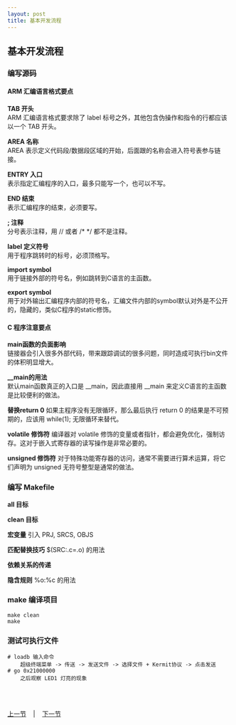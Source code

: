 ```yaml
---
layout: post
title: 基本开发流程 
---
```


## 基本开发流程

### 编写源码
#### ARM 汇编语言格式要点
**TAB 开头**  
    ARM 汇编语言格式要求除了 label 标号之外，其他包含伪操作和指令的行都应该以一个 TAB 开头。

**AREA 名称**  
    AREA 表示定义代码段/数据段区域的开始，后面跟的名称会进入符号表参与链接。

**ENTRY 入口**  
    表示指定汇编程序的入口，最多只能写一个，也可以不写。

**END 结束**  
    表示汇编程序的结束，必须要写。

**; 注释**  
    分号表示注释，用 // 或者 /*  */ 都不是注释。

**label 定义符号**  
    用于程序跳转时的标号，必须顶格写。

**import symbol**  
    用于链接外部的符号名，例如跳转到C语言的主函数。

**export symbol**  
    用于对外输出汇编程序内部的符号名，汇编文件内部的symbol默认对外是不公开的，隐藏的，类似C程序的static修饰。

#### C 程序注意要点
**main函数的负面影响**  
链接器会引入很多外部代码，带来跟踪调试的很多问题，同时造成可执行bin文件的体积明显增大。

**__main的用法**  
默认main函数真正的入口是 __main，因此直接用 __main 来定义C语言的主函数是比较便利的做法。

**替换return 0**
    如果主程序没有无限循环，那么最后执行 return 0 的结果是不可预期的，应该用 while(1); 无限循环来替代。

**volatile 修饰符**
    编译器对 volatile 修饰的变量或者指针，都会避免优化，强制访存。这对于嵌入式寄存器的读写操作是非常必要的。

**unsigned 修饰符**
对于特殊功能寄存器的访问，通常不需要进行算术运算，将它们声明为 unsigned 无符号整型是通常的做法。


### 编写 Makefile
**all 目标**
	
**clean 目标**

**宏变量**
引入 PRJ, SRCS, OBJS

**匹配替换技巧**
$(SRC:.c=.o) 的用法

**依赖关系的传递**

**隐含规则**
%o:%c 的用法 

### make 编译项目
	make clean
	make

### 测试可执行文件
	# loadb 输入命令
		超级终端菜单 -> 传送 -> 发送文件 -> 选择文件 + Kermit协议 -> 点击发送
	# go 0x21000000
		之后观察 LED1 灯亮的现象
	

<br> <br> 
<div> <a href="chp1-3.html">上一节</a> &nbsp;&nbsp; | &nbsp;&nbsp; <a href="chp2-1.html">下一节</a> </div> <br> <br>